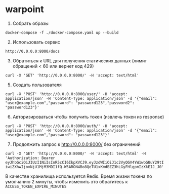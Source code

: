 # warpoint
1. Собрать образы

```docker-compose -f ./docker-compose.yaml up --build```

2. Использовать сервис

```http://0.0.0.0:8000/docs```

3. Обратиться к URL для получения статических данных (лимит обращений < 60 или вернет код 429)

```curl -X 'GET' 'http://0.0.0.0:8000/' -H 'accept: text/html'```
  
5. Создать пользователя

```curl -X 'POST' 'http://0.0.0.0:8000/user/' -H 'accept: application/json' -H 'Content-Type: application/json' -d '{"email": "user@example.com","password": "password123","password2": "password123"}'```

6. Авторизироваться чтобы получить токен (извлечь токен из response)

```curl -X 'POST' 'http://0.0.0.0:8000/auth/' -H 'accept: application/json' -H 'Content-Type: application/json' -d '{"email": "user@example.com","password": "password123"}'```

7. Продолжить запрос к http://0.0.0.0:8000/ без ограничений

```curl -X 'GET' 'http://0.0.0.0:8000/' -H 'accept: text/html' -H 'Authorization: Bearer eyJhbGciOiJIUzI1NiIsInR5cCI6IkpXVCJ9.eyJzdWIiOiJ1c2VyQGV4YW1wbGUuY29tIiwiZXhwIjoxNjU1MjM3MDI1fQ.W5ARON4Bo8QeTU1xKmdBZZ3hLGyFHlgpmIzXkEIJ_J0'```

В качестве хранилища используется Redis. Время жизни токена по умолчанию 2 минуты, чтобы изменить это обратитесь к `ACCESS_TOKEN_EXPIRE_MINUTES`
